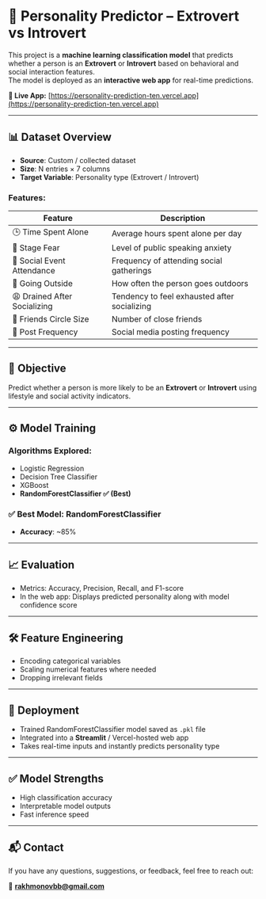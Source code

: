 # 🧠 Personality Predictor – Extrovert vs Introvert

This project is a **machine learning classification model** that predicts whether a person is an **Extrovert** or **Introvert** based on behavioral and social interaction features.  
The model is deployed as an **interactive web app** for real-time predictions.

**🔗 Live App:** [https://personality-prediction-ten.vercel.app](https://personality-prediction-ten.vercel.app)

---

## 📊 Dataset Overview

- **Source**: Custom / collected dataset  
- **Size**: N entries × 7 columns  
- **Target Variable**: Personality type (Extrovert / Introvert)

### Features:

| Feature                     | Description                                         |
|-----------------------------|-----------------------------------------------------|
| 🕒 Time Spent Alone          | Average hours spent alone per day                   |
| 🎤 Stage Fear                | Level of public speaking anxiety                    |
| 🎉 Social Event Attendance   | Frequency of attending social gatherings            |
| 🚶 Going Outside             | How often the person goes outdoors                  |
| 😩 Drained After Socializing | Tendency to feel exhausted after socializing         |
| 👥 Friends Circle Size       | Number of close friends                             |
| 📱 Post Frequency            | Social media posting frequency                      |

---

## 🎯 Objective

Predict whether a person is more likely to be an **Extrovert** or **Introvert** using lifestyle and social activity indicators.

---

## ⚙️ Model Training

### Algorithms Explored:  
- Logistic Regression  
- Decision Tree Classifier  
- XGBoost  
- **RandomForestClassifier ✅ (Best)**

### ✅ Best Model: RandomForestClassifier  
- **Accuracy**: ~85%

---

## 📈 Evaluation

- Metrics: Accuracy, Precision, Recall, and F1-score  
- In the web app: Displays predicted personality along with model confidence score

---

## 🛠 Feature Engineering

- Encoding categorical variables  
- Scaling numerical features where needed  
- Dropping irrelevant fields

---

## 🚀 Deployment

- Trained RandomForestClassifier model saved as `.pkl` file  
- Integrated into a **Streamlit** / Vercel-hosted web app  
- Takes real-time inputs and instantly predicts personality type

---

## ✅ Model Strengths

- High classification accuracy  
- Interpretable model outputs  
- Fast inference speed

---

## 📬 Contact

If you have any questions, suggestions, or feedback, feel free to reach out:  

📧 **rakhmonovbb@gmail.com**

